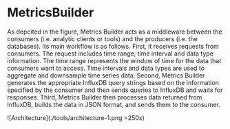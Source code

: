 # MetricsBuilder #

As depcited in the figure,  Metrics Builder acts as a middleware between the consumers (i.e. analytic clients or tools) and the producers (i.e. the databases). Its main workflow is as follows. First, it receives requests from consumers. The request includes time range, time interval and data type information. The time range represents the window of time for the data that consumers want to access. Time intervals and data types are used to aggregate and downsample time series data. Second, Metrics Builder generates the appropriate InfluxDB query strings based on the information specified by the consumer and then sends queries to InfluxDB and waits for responses. Third, Metrics Builder then processes data returned from InfluxDB, builds the data in JSON format, and sends them to the consumer.

![Architecture](./tools/architecture-1.png =250x)